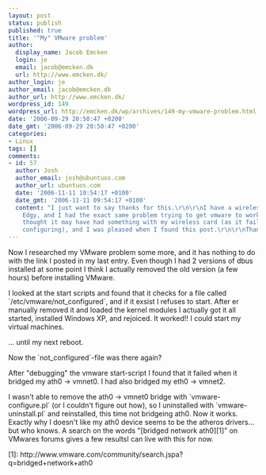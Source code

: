```yaml
---
layout: post
status: publish
published: true
title: '"My" VMware problem'
author:
  display_name: Jacob Emcken
  login: je
  email: jacob@emcken.dk
  url: http://www.emcken.dk/
author_login: je
author_email: jacob@emcken.dk
author_url: http://www.emcken.dk/
wordpress_id: 149
wordpress_url: http://emcken.dk/wp/archives/149-my-vmware-problem.html
date: '2006-09-29 20:50:47 +0200'
date_gmt: '2006-09-29 20:50:47 +0200'
categories:
- Linux
tags: []
comments:
- id: 57
  author: Josh
  author_email: josh@ubuntuos.com
  author_url: ubuntuos.com
  date: '2006-11-11 10:54:17 +0100'
  date_gmt: '2006-11-11 09:54:17 +0100'
  content: "I just want to say thanks for this.\r\n\r\nI have a wireless card and
    Edgy, and I had the exact same problem trying to get vmware to work.\r\n\r\nI
    thought it may have had something with my wireless card (as it failed when finished
    configuring), and I was pleased when I found this post.\r\n\r\nThanks :)"
---
```

<p>Now I researched my VMware problem some more, and it has nothing to do with the link I posted in my last entry. Even though I had 2 versions of dbus installed at some point I think I actually removed the old version (a few hours) before installing VMware.</p>
<p>I looked at the start scripts and found that it checks for a file called `&#47;etc&#47;vmware&#47;not_configured`, and if it exsist I refuses to start. After er manually removed it and loaded the kernel modules I actually got it all started, installed Windows XP, and rejoiced. It worked!! I could start my virtual machines.</p>
<p>... until my next reboot.</p>
<p>Now the `not_configured`-file was there again?</p>
<p>After "debugging" the vmware start-script I found that it failed when it bridged my ath0 -> vmnet0. I had also bridged my eth0 -> vmnet2.</p>
<p>I wasn't able to remove the ath0 -> vmnet0 bridge with `vmware-configure.pl` (or I couldn't figure out how), so I uninstalled with `vmware-uninstall.pl` and reinstalled, this time not bridgeing ath0. Now it works. Exactly why I doesn't like my ath0 device seems to be the atheros drivers... but who knows. A search on the words "[bridged network ath0][1]" on VMwares forums gives a few resultsI can live with this for now.</p>
<p>[1]: http:&#47;&#47;www.vmware.com&#47;community&#47;search.jspa?q=bridged+network+ath0</p>
